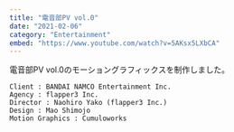 ```yaml
---
title: "電音部PV vol.0"
date: "2021-02-06"
category: "Entertainment"
embed: "https://www.youtube.com/watch?v=5AKsx5LXbCA"
---
```



電音部PV vol.0のモーショングラフィックスを制作しました。

```plaintext
Client : BANDAI NAMCO Entertainment Inc.
Agency : flapper3 Inc.
Director : Naohiro Yako (flapper3 Inc.)
Design : Mao Shimojo
Motion Graphics : Cumuloworks
```
